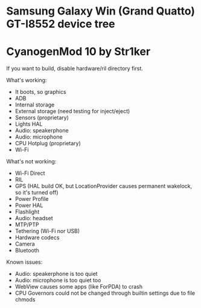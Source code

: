 # Samsung Galaxy Win (Grand Quatto) GT-I8552 device tree
# CyanogenMod 10 by Str1ker

If you want to build, disable hardware/ril directory first.

What's working:
- It boots, so graphics
- ADB
- Internal storage
- External storage (need testing for inject/eject)
- Sensors (proprietary)
- Lights HAL
- Audio: speakerphone
- Audio: microphone
- CPU Hotplug (proprietary)
- Wi-Fi

What's not working:
- Wi-Fi Direct
- RIL
- GPS (HAL build OK, but LocationProvider causes permanent wakelock, so it's turned off)
- Power Profile
- Power HAL
- Flashlight
- Audio: headset
- MTP/PTP
- Tethering (Wi-Fi nor USB)
- Hardware codecs
- Camera
- Bluetooth

Known issues:
- Audio: speakerphone is too quiet
- Audio: microphone is too quiet too
- WebView causes some apps (like ForPDA) to crash
- CPU Governors could not be changed through builtin settings due to file chmods